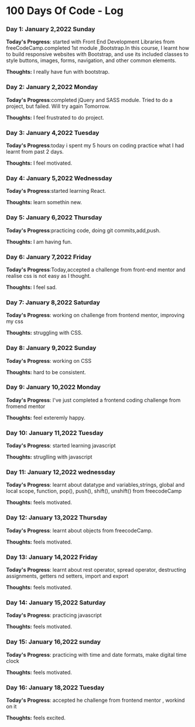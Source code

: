 # 100 Days Of Code - Log

### Day 1: January 2,2022 Sunday


**Today's Progress**: started with Front End Development Libraries from freeCodeCamp.completed 1st module ,Bootstrap.In this course, I learnt how to build responsive websites with Bootstrap, and use its included classes to style buttons, images, forms, navigation, and other common elements.

**Thoughts:** I really have fun with bootstrap.


### Day 2: January 2,2022 Monday


**Today's Progress**:completed jQuery and SASS module. Tried to do a project, but failed. Will try again Tomorrow.

**Thoughts:** I feel frustrated to do project.


### Day 3: January 4,2022 Tuesday


**Today's Progress**:today i spent my 5 hours on coding practice what I had learnt from past 2 days.

**Thoughts:** I feel motivated.


### Day 4: January 5,2022 Wednessday


**Today's Progress**:started learning React.

**Thoughts:** learn somethin new.



### Day 5: January 6,2022 Thursday


**Today's Progress**:practicing code, doing git commits,add,push.

**Thoughts:** I am having fun.


### Day 6: January 7,2022 Friday


**Today's Progress**:Today,accepted a challenge from front-end mentor and realise css is not easy as I thought.

**Thoughts:** I feel sad.


### Day 7: January 8,2022 Saturday


**Today's Progress**: working on challenge from frontend mentor, improving my css 

**Thoughts:** struggling with CSS.


### Day 8: January 9,2022 Sunday


**Today's Progress**: working on CSS

**Thoughts:** hard to be consistent.


### Day 9: January 10,2022  Monday


**Today's Progress**: I've just completed a frontend coding challenge from fromend mentor

**Thoughts:** feel exteremly happy.


### Day 10: January 11,2022 Tuesday


**Today's Progress**: started learning javascript

**Thoughts:** struglling with javascript

### Day 11: January 12,2022 wednessday


**Today's Progress**: learnt about datatype and variables,strings, global and local scope, function, pop(), push(), shift(), unshift() from freecodeCamp

**Thoughts:** feels motivated.

### Day 12: January 13,2022 Thursday


**Today's Progress**: learnt about objects from freecodeCamp.

**Thoughts:** feels motivated.

### Day 13: January 14,2022 Friday


**Today's Progress**: learnt about rest operator, spread operator, destructing assignments, getters nd setters, import and export

**Thoughts:** feels motivated.

### Day 14: January 15,2022 Saturday


**Today's Progress**: practicing javascript

**Thoughts:** feels motivated.


### Day 15: January 16,2022 sunday


**Today's Progress**: practicing with time and date formats, make digital time clock

**Thoughts:** feels motivated.


### Day 16: January 18,2022 Tuesday


**Today's Progress**: accepted he challenge from frontend mentor , workind on it

**Thoughts:** feels excited.
